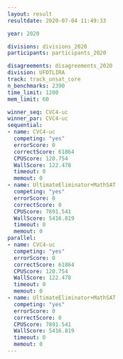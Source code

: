 ```yaml
---
layout: result
resultdate: 2020-07-04 11:49:33

year: 2020

divisions: divisions_2020
participants: participants_2020

disagreements: disagreements_2020
division: UFDTLIRA
track: track_unsat_core
n_benchmarks: 2390
time_limit: 1200
mem_limit: 60

winner_seq: CVC4-uc
winner_par: CVC4-uc
sequential:
- name: CVC4-uc
  competing: "yes"
  errorScore: 0
  correctScore: 61864
  CPUScore: 120.754
  WallScore: 122.478
  timeout: 0
  memout: 0
- name: UltimateEliminator+MathSAT
  competing: "yes"
  errorScore: 0
  correctScore: 0
  CPUScore: 7891.541
  WallScore: 5416.819
  timeout: 0
  memout: 0
parallel:
- name: CVC4-uc
  competing: "yes"
  errorScore: 0
  correctScore: 61864
  CPUScore: 120.754
  WallScore: 122.478
  timeout: 0
  memout: 0
- name: UltimateEliminator+MathSAT
  competing: "yes"
  errorScore: 0
  correctScore: 0
  CPUScore: 7891.541
  WallScore: 5416.819
  timeout: 0
  memout: 0
---
```

